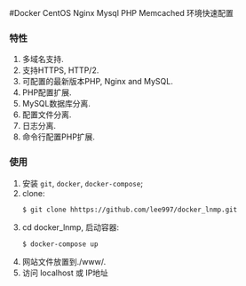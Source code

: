 #Docker CentOS Nginx Mysql PHP Memcached 环境快速配置

### 特性
1. 多域名支持.
2. 支持HTTPS, HTTP/2.
3. 可配置的最新版本PHP, Nginx and MySQL.
4. PHP配置扩展.
5. MySQL数据库分离.
6. 配置文件分离.
7. 日志分离.
8. 命令行配置PHP扩展.

### 使用
1. 安装 `git`, `docker`, `docker-compose`;
2. clone:
    ```
    $ git clone hhttps://github.com/lee997/docker_lnmp.git
    ```
4. cd docker_lnmp, 启动容器:
    ```
    $ docker-compose up
    ```
5.  网站文件放置到./www/.
6.  访问 localhost 或 IP地址


